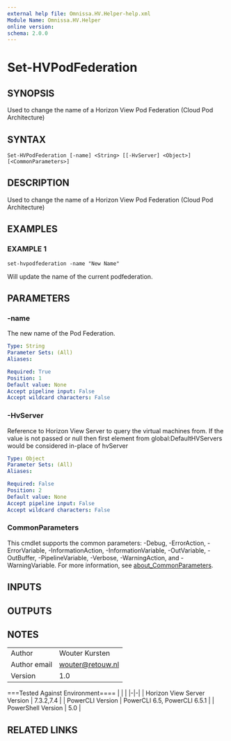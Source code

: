 ```yaml
---
external help file: Omnissa.HV.Helper-help.xml
Module Name: Omnissa.HV.Helper
online version:
schema: 2.0.0
---
```


# Set-HVPodFederation

## SYNOPSIS
Used to change the name of a Horizon View Pod Federation (Cloud Pod Architecture)

## SYNTAX

```
Set-HVPodFederation [-name] <String> [[-HvServer] <Object>] [<CommonParameters>]
```

## DESCRIPTION
Used to change the name of a Horizon View Pod Federation (Cloud Pod Architecture)

## EXAMPLES

### EXAMPLE 1
```
set-hvpodfederation -name "New Name"
```

Will update the name of the current podfederation.

## PARAMETERS

### -name
The new name of the Pod Federation.

```yaml
Type: String
Parameter Sets: (All)
Aliases:

Required: True
Position: 1
Default value: None
Accept pipeline input: False
Accept wildcard characters: False
```

### -HvServer
Reference to Horizon View Server to query the virtual machines from.
If the value is not passed or null then
first element from global:DefaultHVServers would be considered in-place of hvServer

```yaml
Type: Object
Parameter Sets: (All)
Aliases:

Required: False
Position: 2
Default value: None
Accept pipeline input: False
Accept wildcard characters: False
```

### CommonParameters
This cmdlet supports the common parameters: -Debug, -ErrorAction, -ErrorVariable, -InformationAction, -InformationVariable, -OutVariable, -OutBuffer, -PipelineVariable, -Verbose, -WarningAction, and -WarningVariable. For more information, see [about_CommonParameters](http://go.microsoft.com/fwlink/?LinkID=113216).

## INPUTS

## OUTPUTS

## NOTES
| | |
|-|-|
| Author | Wouter Kursten |
| Author email | wouter@retouw.nl |
| Version | 1.0 |

===Tested Against Environment====
| | |
|-|-|
| Horizon View Server Version | 7.3.2,7.4 |
| PowerCLI Version | PowerCLI 6.5, PowerCLI 6.5.1 |
| PowerShell Version | 5.0 |

## RELATED LINKS
